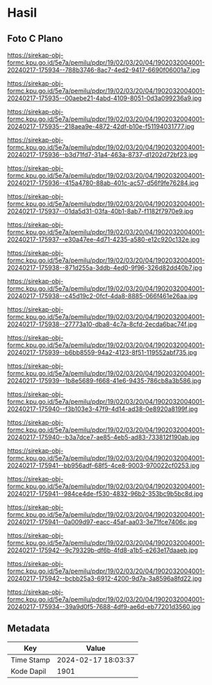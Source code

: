 # Hasil

## Foto C Plano

https://sirekap-obj-formc.kpu.go.id/5e7a/pemilu/pdpr/19/02/03/20/04/1902032004001-20240217-175934--788b3746-8ac7-4ed2-9417-6690f06001a7.jpg

https://sirekap-obj-formc.kpu.go.id/5e7a/pemilu/pdpr/19/02/03/20/04/1902032004001-20240217-175935--00aebe21-4abd-4109-8051-0d3a099236a9.jpg

https://sirekap-obj-formc.kpu.go.id/5e7a/pemilu/pdpr/19/02/03/20/04/1902032004001-20240217-175935--218aea9e-4872-42df-b10e-f51194031777.jpg

https://sirekap-obj-formc.kpu.go.id/5e7a/pemilu/pdpr/19/02/03/20/04/1902032004001-20240217-175936--b3d71fd7-31a4-463a-8737-d1202d72bf23.jpg

https://sirekap-obj-formc.kpu.go.id/5e7a/pemilu/pdpr/19/02/03/20/04/1902032004001-20240217-175936--415a4780-88ab-401c-ac57-d56f9fe76284.jpg

https://sirekap-obj-formc.kpu.go.id/5e7a/pemilu/pdpr/19/02/03/20/04/1902032004001-20240217-175937--01da5d31-03fa-40b1-8ab7-f1182f7970e9.jpg

https://sirekap-obj-formc.kpu.go.id/5e7a/pemilu/pdpr/19/02/03/20/04/1902032004001-20240217-175937--e30a47ee-4d71-4235-a580-e12c920c132e.jpg

https://sirekap-obj-formc.kpu.go.id/5e7a/pemilu/pdpr/19/02/03/20/04/1902032004001-20240217-175938--871d255a-3ddb-4ed0-9f96-326d82dd40b7.jpg

https://sirekap-obj-formc.kpu.go.id/5e7a/pemilu/pdpr/19/02/03/20/04/1902032004001-20240217-175938--c45d19c2-0fcf-4da8-8885-066f461e26aa.jpg

https://sirekap-obj-formc.kpu.go.id/5e7a/pemilu/pdpr/19/02/03/20/04/1902032004001-20240217-175938--27773a10-dba8-4c7a-8cfd-2ecda6bac74f.jpg

https://sirekap-obj-formc.kpu.go.id/5e7a/pemilu/pdpr/19/02/03/20/04/1902032004001-20240217-175939--b6bb8559-94a2-4123-8f51-119552abf735.jpg

https://sirekap-obj-formc.kpu.go.id/5e7a/pemilu/pdpr/19/02/03/20/04/1902032004001-20240217-175939--1b8e5689-f668-41e6-9435-786cb8a3b586.jpg

https://sirekap-obj-formc.kpu.go.id/5e7a/pemilu/pdpr/19/02/03/20/04/1902032004001-20240217-175940--f3b103e3-47f9-4d14-ad38-0e8920a8199f.jpg

https://sirekap-obj-formc.kpu.go.id/5e7a/pemilu/pdpr/19/02/03/20/04/1902032004001-20240217-175940--b3a7dce7-ae85-4eb5-ad83-733812f190ab.jpg

https://sirekap-obj-formc.kpu.go.id/5e7a/pemilu/pdpr/19/02/03/20/04/1902032004001-20240217-175941--bb956adf-68f5-4ce8-9003-970022cf0253.jpg

https://sirekap-obj-formc.kpu.go.id/5e7a/pemilu/pdpr/19/02/03/20/04/1902032004001-20240217-175941--984ce4de-f530-4832-96b2-353bc9b5bc8d.jpg

https://sirekap-obj-formc.kpu.go.id/5e7a/pemilu/pdpr/19/02/03/20/04/1902032004001-20240217-175941--0a009d97-eacc-45af-aa03-3e71fce7406c.jpg

https://sirekap-obj-formc.kpu.go.id/5e7a/pemilu/pdpr/19/02/03/20/04/1902032004001-20240217-175942--9c79329b-df6b-4fd8-a1b5-e263e17daaeb.jpg

https://sirekap-obj-formc.kpu.go.id/5e7a/pemilu/pdpr/19/02/03/20/04/1902032004001-20240217-175942--bcbb25a3-6912-4200-9d7a-3a8596a8fd22.jpg

https://sirekap-obj-formc.kpu.go.id/5e7a/pemilu/pdpr/19/02/03/20/04/1902032004001-20240217-175934--39a9d0f5-7688-4df9-ae6d-eb77201d3560.jpg


## Metadata

| Key        | Value               |
| ---------- | ------------------- |
| Time Stamp | 2024-02-17 18:03:37 |
| Kode Dapil | 1901                |



